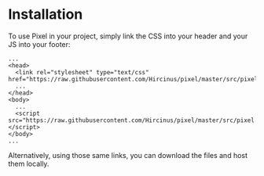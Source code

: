 # Installation

To use Pixel in your project, simply link the CSS into your header and your JS into your footer:
```
...
<head>
  <link rel="stylesheet" type="text/css" href="https://raw.githubusercontent.com/Hircinus/pixel/master/src/pixel.min.css">
  ...
</head>
<body>
  ...
  <script src="https://raw.githubusercontent.com/Hircinus/pixel/master/src/pixel.min.js"></script>
</body>
...
```

Alternatively, using those same links, you can download the files and host them locally.
